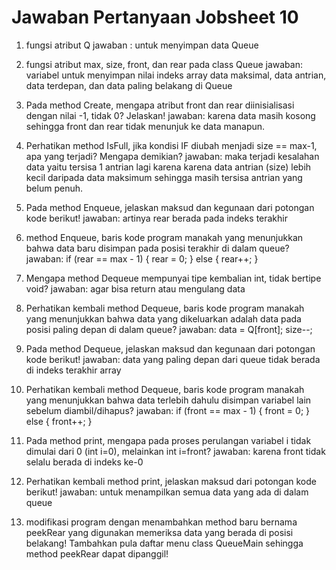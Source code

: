 # Jawaban Pertanyaan Jobsheet 10

1. fungsi atribut Q
jawaban : untuk menyimpan data Queue

2. fungsi atribut max, size, front, dan rear pada class Queue
jawaban: variabel untuk menyimpan nilai indeks array data maksimal, data antrian, data terdepan, dan data paling belakang di Queue 

3. Pada method Create, mengapa atribut front dan rear diinisialisasi dengan nilai -1, tidak 0?
Jelaskan!
jawaban: karena data masih kosong sehingga front dan rear tidak menunjuk ke data manapun.

4. Perhatikan method IsFull, jika kondisi IF diubah menjadi size == max-1, apa yang terjadi? 
Mengapa demikian? 
jawaban: maka terjadi kesalahan data yaitu tersisa 1 antrian lagi karena karena data antrian (size) lebih kecil daripada data maksimum sehingga masih tersisa antrian yang belum penuh.

5. Pada method Enqueue, jelaskan maksud dan kegunaan dari potongan kode berikut! 
jawaban: artinya rear berada pada indeks terakhir

6. method Enqueue, baris kode program manakah yang menunjukkan bahwa 
data baru disimpan pada posisi terakhir di dalam queue?
jawaban: 
if (rear == max - 1) {
                    rear = 0;
                } else {
                    rear++;
                }

7. Mengapa method Dequeue mempunyai tipe kembalian int, tidak bertipe void? 
jawaban: agar bisa return atau mengulang data 

8. Perhatikan kembali method Dequeue, baris kode program manakah yang menunjukkan bahwa 
data yang dikeluarkan adalah data pada posisi paling depan di dalam queue? 
jawaban: 
data = Q[front];
            size--;

9. Pada method Dequeue, jelaskan maksud dan kegunaan dari potongan kode berikut!
jawaban: data yang paling depan dari queue tidak berada di indeks terakhir array

10. Perhatikan kembali method Dequeue, baris kode program manakah yang menunjukkan bahwa 
data terlebih dahulu disimpan variabel lain sebelum diambil/dihapus? 
jawaban: 
if (front == max - 1) {
                    front = 0;
                } else {
                    front++;
                }

11. Pada method print, mengapa pada proses perulangan variabel i tidak dimulai dari 0 (int i=0), 
melainkan int i=front? 
jawaban: karena front tidak selalu berada di indeks ke-0

12. Perhatikan kembali method print, jelaskan maksud dari potongan kode berikut!
jawaban: untuk menampilkan semua data yang ada di dalam queue

13. modifikasi program dengan menambahkan method baru bernama peekRear yang 
digunakan memeriksa data yang berada di posisi belakang! Tambahkan pula daftar menu class 
QueueMain sehingga method peekRear dapat dipanggil! 